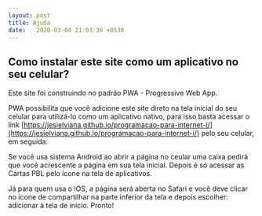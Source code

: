 ```yaml
---
layout: post
title: Ajuda
date:   2020-03-04 21:03:36 +0530
---
```


## Como instalar este site como um aplicativo no seu celular?

Este site foi construindo no padrão PWA - Progressive Web App.

PWA possibilita que você adicione este site direto na tela inicial do seu celular para utilizá-lo como um aplicativo nativo, para isso basta acessar o link [https://jesielviana.github.io/programacao-para-internet-i/](https://jesielviana.github.io/programacao-para-internet-i/) pelo seu celular, em seguida:

Se você usa sistema Android ao abrir a página no ceular uma caixa pedirá que você acrescente a página em sua tela inicial. Depois é só acessar as Cartas PBL pelo ícone na tela de aplicativos.

Já para quem usa o iOS, a página será aberta no Safari e você deve clicar no ícone de compartilhar na parte inferior da tela e depois escolher: adicionar à tela de início. Pronto!